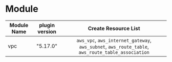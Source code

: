 # Module

|Module Name|plugin version|Create Resource List|
|---|:---:|:---:|
|vpc|"5.17.0"|`aws_vpc`, `aws_internet_gateway`, `aws_subnet`, `aws_route_table`, `aws_route_table_association`| 